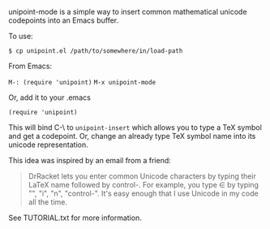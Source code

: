 unipoint-mode is a simple way to insert common mathematical unicode codepoints
into an Emacs buffer.

To use:

`$ cp unipoint.el /path/to/somewhere/in/load-path`

From Emacs:

`M-: (require 'unipoint)`
`M-x unipoint-mode`

Or, add it to your .emacs

`(require 'unipoint)`

This will bind C-\ to `unipoint-insert` which allows you to type a TeX
symbol and get a codepoint. Or, change an already type TeX symbol name into
its unicode representation.

This idea was inspired by an email from a friend:

> DrRacket lets you enter common Unicode characters by typing their
> LaTeX name followed by control-\. For example, you type ∈ by typing
> "\", "i", "n", "control-\". It's easy enough that I use Unicode in my
> code all the time.

See TUTORIAL.txt for more information.
